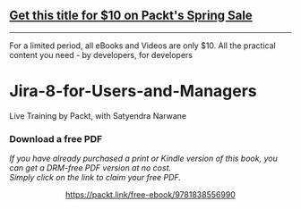 ## [Get this title for $10 on Packt's Spring Sale](https://www.packt.com/C13588?utm_source=github&utm_medium=packt-github-repo&utm_campaign=spring_10_dollar_2022)
-----
For a limited period, all eBooks and Videos are only $10. All the practical content you need \- by developers, for developers

# Jira-8-for-Users-and-Managers
Live Training by Packt, with Satyendra Narwane
### Download a free PDF

 <i>If you have already purchased a print or Kindle version of this book, you can get a DRM-free PDF version at no cost.<br>Simply click on the link to claim your free PDF.</i>
<p align="center"> <a href="https://packt.link/free-ebook/9781838556990">https://packt.link/free-ebook/9781838556990 </a> </p>
